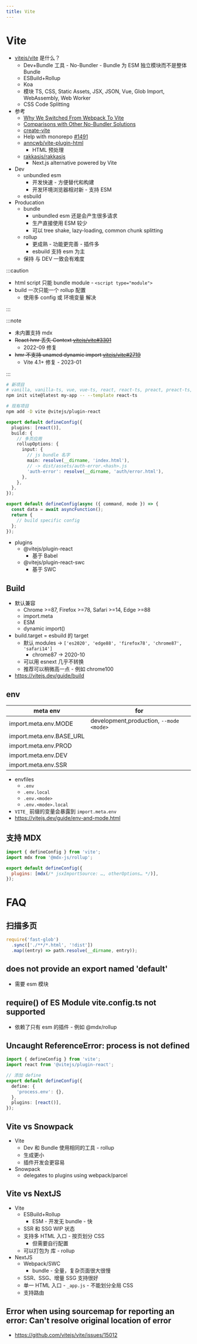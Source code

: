 ```yaml
---
title: Vite
---
```


# Vite

- [vitejs/vite](https://github.com/vitejs/vite) 是什么？
  - Dev+Bundle 工具 - No-Bundler - Bundle 为 ESM 独立模块而不是整体 Bundle
  - ESBuild+Rollup
  - Koa
  - 模块 TS, CSS, Static Assets, JSX, JSON, Vue, Glob Import, WebAssembly, Web Worker
  - CSS Code Splitting
- 参考
  - [Why We Switched From Webpack To Vite](https://blog.replit.com/vite)
  - [Comparisons with Other No-Bundler Solutions](https://vitejs.dev/guide/comparisons.html)
  - [create-vite](https://github.com/vitejs/vite/tree/main/packages/create-vite)
  - Help with monorepo [#1491](https://github.com/vitejs/vite/issues/1491)
  - [anncwb/vite-plugin-html](https://github.com/anncwb/vite-plugin-html)
    - HTML 预处理
  - [rakkasjs/rakkasjs](https://github.com/rakkasjs/rakkasjs)
    - Next.js alternative powered by Vite
- Dev
  - unbundled esm
    - 开发快速 - 方便替代和构建
    - 开发环境浏览器相对新 - 支持 ESM
  - esbuild
- Producation
  - bundle
    - unbundled esm 还是会产生很多请求
    - 生产直接使用 ESM 较少
    - 可以 tree shake, lazy-loading, common chunk splitting
  - rollup
    - 更成熟 - 功能更完善 - 插件多
    - esbuild 支持 esm 为主
  - 保持 与 DEV 一致会有难度

:::caution

- html script 只能 bundle module - `<script type="module">`
- build 一次只能一个 rollup 配置
  - 使用多 config 或 环境变量 解决

:::

:::note

- 未内置支持 mdx
- ~~React hmr 丢失 Context [vitejs/vite#3301](https://github.com/vitejs/vite/issues/3301)~~
  - 2022-09 修复
- ~~hmr 不支持 unamed dynamic import [vitejs/vite#2719](https://github.com/vitejs/vite/issues/2719)~~
  - Vite 4.1+ 修复 - 2023-01

:::

```bash
# 新项目
# vanilla, vanilla-ts, vue, vue-ts, react, react-ts, preact, preact-ts, lit, lit-ts, svelte, svelte-ts
npm init vite@latest my-app -- --template react-ts

# 现有项目
npm add -D vite @vitejs/plugin-react
```

```ts
export default defineConfig({
  plugins: [react()],
  build: {
    // 多页应用
    rollupOptions: {
      input: {
        // js bundle 名字
        main: resolve(__dirname, 'index.html'),
        // -> dist/assets/auth-error.<hash>.js
        'auth-error': resolve(__dirname, 'auth/error.html'),
      },
    },
  },
});
```

```ts title="异步配置"
export default defineConfig(async ({ command, mode }) => {
  const data = await asyncFunction();
  return {
    // build specific config
  };
});
```

- plugins
  - @vitejs/plugin-react
    - 基于 Babel
  - @vitejs/plugin-react-swc
    - 基于 SWC

## Build

- 默认兼容
  - Chrome >=87, Firefox >=78, Safari >=14, Edge >=88
  - import.meta
  - ESM
  - dynamic import()
- build.target = esbuild 的 target
  - 默认 modules -> `['es2020', 'edge88', 'firefox78', 'chrome87', 'safari14']`
    - chrome87 -> 2020-10
  - 可以用 esnext 几乎不转换
  - 推荐可以稍微高一点 - 例如 chrome100
- https://vitejs.dev/guide/build

## env

| meta env                 | for                                     |
| ------------------------ | --------------------------------------- |
| import.meta.env.MODE     | development,production, `--mode <mode>` |
| import.meta.env.BASE_URL |
| import.meta.env.PROD     |
| import.meta.env.DEV      |
| import.meta.env.SSR      |

- envfiles
  - `.env`
  - `.env.local`
  - `.env.<mode>`
  - `.env.<mode>.local`
- `VITE_` 前缀的变量会暴露到 `import.meta.env`
- https://vitejs.dev/guide/env-and-mode.html

## 支持 MDX

```js
import { defineConfig } from 'vite';
import mdx from '@mdx-js/rollup';

export default defineConfig({
  plugins: [mdx(/* jsxImportSource: …, otherOptions… */)],
});
```

# FAQ

## 扫描多页

```js
require('fast-glob')
  .sync(['./**/*.html', '!dist'])
  .map((entry) => path.resolve(__dirname, entry));
```

## does not provide an export named 'default'

- 需要 esm 模块

## require() of ES Module vite.config.ts not supported

- 依赖了只有 esm 的插件 - 例如 @mdx/rollup

## Uncaught ReferenceError: process is not defined

```ts
import { defineConfig } from 'vite';
import react from '@vitejs/plugin-react';

// 添加 define
export default defineConfig({
  define: {
    'process.env': {},
  },
  plugins: [react()],
});
```

## Vite vs Snowpack

- Vite
  - Dev 和 Bundle 使用相同的工具 - rollup
  - 生成更小
  - 插件开发会更容易
- Snowpack
  - delegates to plugins using webpack/parcel

## Vite vs NextJS

- Vite
  - ESBuild+Rollup
    - ESM - 开发无 bundle - 快
  - SSR 和 SSG WIP 状态
  - 支持多 HTML 入口 - 按页划分 CSS
    - 但需要自行配置
  - 可以打包为 库 - rollup
- NextJS
  - Webpack/SWC
    - bundle - 全量，复杂页面很大很慢
  - SSR、SSG、增量 SSG 支持很好
  - 单一 HTML 入口 - `_app.js` - 不能划分全局 CSS
  - 支持路由

## Error when using sourcemap for reporting an error: Can't resolve original location of error

- https://github.com/vitejs/vite/issues/15012
